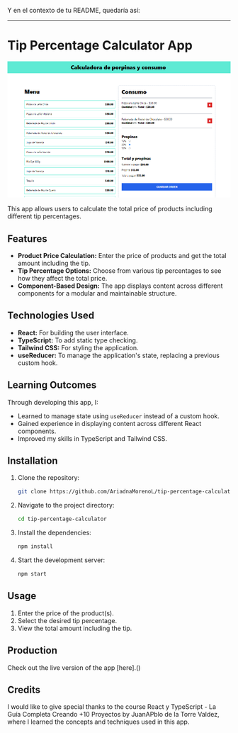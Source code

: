 
Y en el contexto de tu README, quedaría así:

---

# Tip Percentage Calculator App
![App Screenshot](./src/assets/tip-percentage-calcularor-img.png)


This app allows users to calculate the total price of products including different tip percentages. 

## Features

- **Product Price Calculation:** Enter the price of products and get the total amount including the tip.
- **Tip Percentage Options:** Choose from various tip percentages to see how they affect the total price.
- **Component-Based Design:** The app displays content across different components for a modular and maintainable structure.

## Technologies Used

- **React:** For building the user interface.
- **TypeScript:** To add static type checking.
- **Tailwind CSS:** For styling the application.
- **useReducer:** To manage the application's state, replacing a previous custom hook.

## Learning Outcomes

Through developing this app, I:

- Learned to manage state using `useReducer` instead of a custom hook.
- Gained experience in displaying content across different React components.
- Improved my skills in TypeScript and Tailwind CSS.

## Installation

1. Clone the repository:

    ```bash
    git clone https://github.com/AriadnaMorenoL/tip-percentage-calculator-ts.git
    ```

2. Navigate to the project directory:

    ```bash
    cd tip-percentage-calculator
    ```

3. Install the dependencies:

    ```bash
    npm install
    ```

4. Start the development server:

    ```bash
    npm start
    ```

## Usage

1. Enter the price of the product(s).
2. Select the desired tip percentage.
3. View the total amount including the tip.

## Production 

Check out the live version of the app [here].()




## Credits

I would like to give special thanks to the course React y TypeScript - La Guía Completa Creando +10 Proyectos
 by JuanAPblo de la Torre Valdez, where I learned the concepts and techniques used in this app.


